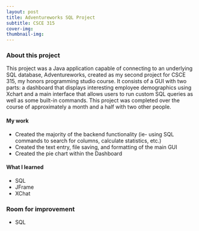 ```yaml
---
layout: post
title: Adventureworks SQL Project
subtitle: CSCE 315
cover-img: 
thumbnail-img: 
---
```



### About this project

This project was a Java application capable of connecting to an underlying SQL database, Adventureworks, created as my second project
for CSCE 315, my honors programming studio course. It consists of a GUI with two parts: a dashboard that displays interesting employee demographics 
using Xchart and a main interface that allows users to run custom SQL queries as well as some built-in commands. This project was completed over 
the course of approximately a month and a half with two other people.

#### My work

* Created the majority of the backend functionality (ie- using SQL commands to search for columns, calculate statistics, etc.)
* Created the text entry, file saving, and formatting of the main GUI
* Created the pie chart within the Dashboard

#### What I learned

* SQL
* JFrame
* XChat

### Room for improvement

* SQL
